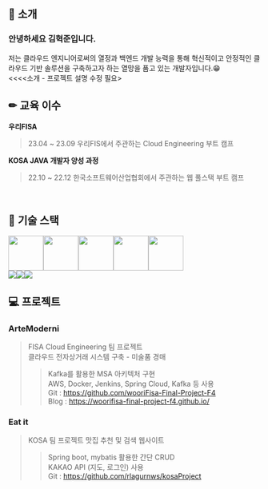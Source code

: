 <!--
- 🔭 I’m currently working on ...
- 🌱 I’m currently learning ...
- 👯 I’m looking to collaborate on ...
- 🤔 I’m looking for help with ...
- 💬 Ask me about ...
- 📫 How to reach me: ...
- 😄 Pronouns: ...
- ⚡ Fun fact: ...
-->

## 👦 소개
### 안녕하세요 김혁준입니다.
저는 클라우드 엔지니어로써의 열정과 백엔드 개발 능력을 통해 혁신적이고 안정적인 클라우드 기반 솔루션을 구축하고자 하는 열망을 품고 있는 개발자입니다.😁<br>
<<<<소개 - 프로젝트 설명 수정 필요>
<br>


## ✏ 교육 이수
 <b>우리FISA</b>
> 23.04 ~ 23.09 우리FIS에서 주관하는 Cloud Engineering 부트 캠프<br>

<b>KOSA JAVA 개발자 양성 과정</b>
> 22.10 ~ 22.12 한국소프트웨어산업협회에서 주관하는 웹 풀스택 부트 캠프

<br>

## 📗 기술 스택
<img src="https://cdn.jsdelivr.net/gh/devicons/devicon/icons/java/java-original-wordmark.svg" width="70px" heigh="70px" /><img src="https://cdn.jsdelivr.net/gh/devicons/devicon/icons/spring/spring-original-wordmark.svg" width="70px" heigh="70px" /><img src="https://cdn.jsdelivr.net/gh/devicons/devicon/icons/docker/docker-original-wordmark.svg" width="70px" heigh="70px" /><img src="https://cdn.jsdelivr.net/gh/devicons/devicon/icons/apachekafka/apachekafka-original-wordmark.svg" width="70px" heigh="70px" /><img src="https://cdn.jsdelivr.net/gh/devicons/devicon/icons/jenkins/jenkins-original.svg" width="70px" heigh="70px" /><br>
<img src="https://img.shields.io/badge/AWS EC2-FF9900?style=logo=AWS EC2&logoColor=FF9900"/><img src="https://img.shields.io/badge/AWS RDS-527FFF?style=logo=AWS EC2&logoColor=527FFF"/><img src="https://img.shields.io/badge/Amazon Cloud Watch-FF4F8B?style=logo=AWS&logoColor=FF4F8B"/> <br>

## 💻 프로젝트

### ArteModerni
> FISA Cloud Engineering 팀 프로젝트 <br> 
클라우드 전자상거래 시스템 구축 - 미술품 경매
>> Kafka를 활용한 MSA 아키텍처 구현 <br>
AWS, Docker, Jenkins, Spring Cloud, Kafka 등 사용 <br>
Git : https://github.com/wooriFisa-Final-Project-F4 <br>
Blog : https://woorifisa-final-project-f4.github.io/

### Eat it
> KOSA 팀 프로젝트
맛집 추천 및 검색 웹사이트
>> Spring boot, mybatis 활용한 간단 CRUD <br>
KAKAO API (지도, 로그인) 사용 <br>
Git : https://github.com/rlagurnws/kosaProject
